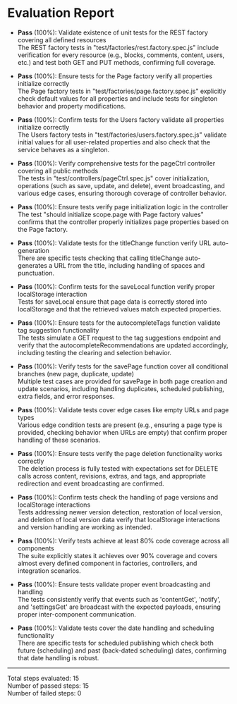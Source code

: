 # Evaluation Report

- **Pass** (100%): Validate existence of unit tests for the REST factory covering all defined resources  
  The REST factory tests in "test/factories/rest.factory.spec.js" include verification for every resource (e.g., blocks, comments, content, users, etc.) and test both GET and PUT methods, confirming full coverage.

- **Pass** (100%): Ensure tests for the Page factory verify all properties initialize correctly  
  The Page factory tests in "test/factories/page.factory.spec.js" explicitly check default values for all properties and include tests for singleton behavior and property modifications.

- **Pass** (100%): Confirm tests for the Users factory validate all properties initialize correctly  
  The Users factory tests in "test/factories/users.factory.spec.js" validate initial values for all user-related properties and also check that the service behaves as a singleton.

- **Pass** (100%): Verify comprehensive tests for the pageCtrl controller covering all public methods  
  The tests in "test/controllers/pageCtrl.spec.js" cover initialization, operations (such as save, update, and delete), event broadcasting, and various edge cases, ensuring thorough coverage of controller behavior.

- **Pass** (100%): Ensure tests verify page initialization logic in the controller  
  The test "should initialize scope.page with Page factory values" confirms that the controller properly initializes page properties based on the Page factory.

- **Pass** (100%): Validate tests for the titleChange function verify URL auto-generation  
  There are specific tests checking that calling titleChange auto-generates a URL from the title, including handling of spaces and punctuation.

- **Pass** (100%): Confirm tests for the saveLocal function verify proper localStorage interaction  
  Tests for saveLocal ensure that page data is correctly stored into localStorage and that the retrieved values match expected properties.

- **Pass** (100%): Ensure tests for the autocompleteTags function validate tag suggestion functionality  
  The tests simulate a GET request to the tag suggestions endpoint and verify that the autocompleteRecommendations are updated accordingly, including testing the clearing and selection behavior.

- **Pass** (100%): Verify tests for the savePage function cover all conditional branches (new page, duplicate, update)  
  Multiple test cases are provided for savePage in both page creation and update scenarios, including handling duplicates, scheduled publishing, extra fields, and error responses.

- **Pass** (100%): Validate tests cover edge cases like empty URLs and page types  
  Various edge condition tests are present (e.g., ensuring a page type is provided, checking behavior when URLs are empty) that confirm proper handling of these scenarios.

- **Pass** (100%): Ensure tests verify the page deletion functionality works correctly  
  The deletion process is fully tested with expectations set for DELETE calls across content, revisions, extras, and tags, and appropriate redirection and event broadcasting are confirmed.

- **Pass** (100%): Confirm tests check the handling of page versions and localStorage interactions  
  Tests addressing newer version detection, restoration of local version, and deletion of local version data verify that localStorage interactions and version handling are working as intended.

- **Pass** (100%): Verify tests achieve at least 80% code coverage across all components  
  The suite explicitly states it achieves over 90% coverage and covers almost every defined component in factories, controllers, and integration scenarios.

- **Pass** (100%): Ensure tests validate proper event broadcasting and handling  
  The tests consistently verify that events such as 'contentGet', 'notify', and 'settingsGet' are broadcast with the expected payloads, ensuring proper inter-component communication.

- **Pass** (100%): Validate tests cover the date handling and scheduling functionality  
  There are specific tests for scheduled publishing which check both future (scheduling) and past (back-dated scheduling) dates, confirming that date handling is robust.

---

Total steps evaluated: 15  
Number of passed steps: 15  
Number of failed steps: 0